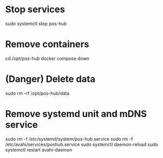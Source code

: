 # Stop services
sudo systemctl stop pos-hub

# Remove containers
cd /opt/pos-hub
docker compose down

# (Danger) Delete data
sudo rm -rf /opt/pos-hub/data

# Remove systemd unit and mDNS service
sudo rm -f /etc/systemd/system/pos-hub.service
sudo rm -f /etc/avahi/services/poshub.service
sudo systemctl daemon-reload
sudo systemctl restart avahi-daemon
